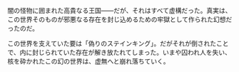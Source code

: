 <!-- title: リベスタル・フィクタ -->

闇の怪物に囲まれた高貴なる王国――だが、それはすべて虚構だった。真実は、この世界そのものが邪悪なる存在を封じ込めるための牢獄として作られた幻想だったのだ。

この世界を支えていた要は「偽りのステインキング」。だがそれが倒されたことで、内に封じられていた存在が解き放たれてしまった。いまや囚われ人を失い、核を砕かれたこの幻の世界は、虚無へと崩れ落ちていく。
